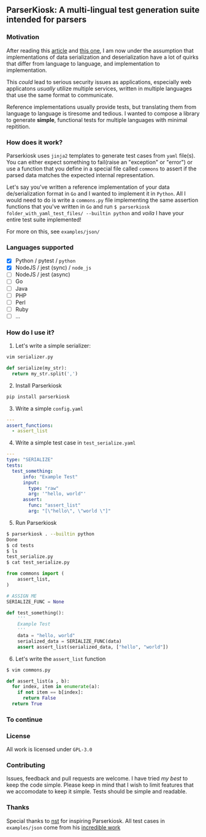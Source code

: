 ## ParserKiosk: A multi-lingual test generation suite intended for parsers

### Motivation
After reading this [article](https://seriot.ch/projects/parsing_json.html) and [this one](https://bishopfox.com/blog/json-interoperability-vulnerabilities), I am now under the assumption that implementations of data serialization and deserialization have a lot of quirks that differ from language to language, and implementation to implementation.

This _could_ lead to serious security issues as applications, especially web applicatons _usually_ utilize multiple services, written in multiple languages that use the same format to communicate. 

Reference implementations usually provide tests, but translating them from language to language is tiresome and tedious. I wanted to compose a library to generate **simple**, functional tests for multiple languages with minimal repitition. 

### How does it work?
Parserkiosk uses ``jinja2`` templates to generate test cases from ``yaml`` file(s). You can either expect something to fail(raise an "exception" or "error") or use a function that you define in a special file called ```commons``` to assert if the parsed data matches the expected internal representation. 

Let's say you've written a reference implementation of your data de/serialization format in ``Go`` and I wanted to implement it in ``Python``. All I would need to do is write a ```commons.py``` file implementing the same assertion functions that you've written in ``Go`` and run ```$ parserkiosk folder_with_yaml_test_files/ --builtin python``` and _voila_ I have your entire test suite implemented!

For more on this, see ```examples/json/```

### Languages supported
- [x] Python / pytest / ``python``
- [x] NodeJS / jest (sync) / ``node_js``
- [ ] NodeJS / jest (async)
- [ ] Go
- [ ] Java
- [ ] PHP
- [ ] Perl
- [ ] Ruby
- [ ] ...

### How do I use it?
1. Let's write a simple serializer:
``` bash
vim serializer.py
```
``` python
def serialize(my_str):
  return my_str.split(',')
```
2. Install Parserkiosk
``` bash
pip install parserkiosk
```
3. Write a simple ```config.yaml```
``` yaml
---
assert_functions:
  - assert_list
```
4. Write a simple test case in ```test_serialize.yaml```
``` yaml
---
type: "SERIALIZE"
tests:
  test_something:
      info: "Example Test"
      input:
        type: "raw"
        arg: '"hello, world"'
      assert:
        func: "assert_list"
        arg: "[\"hello\", \"world \"]"
```
5. Run Parserkiosk
``` bash
$ parserkiosk . --builtin python
Done
$ cd tests
$ ls
test_serialize.py
$ cat test_serialize.py
```
``` python
from commons import (
    assert_list,
)

# ASSIGN ME
SERIALIZE_FUNC = None

def test_something():
    '''
    Example Test
    '''
    data = "hello, world"
    serialized_data = SERIALIZE_FUNC(data)
    assert assert_list(serialized_data, ["hello", "world"])
```
6. Let's write the ``assert_list`` function
``` bash
$ vim commons.py
```
``` python
def assert_list(a , b):
  for index, item in enumerate(a):
    if not item == b[index]:
      return False
  return True
```
### To continue 

### License
All work is licensed under ```GPL-3.0```

### Contributing
Issues, feedback and pull requests are welcome. I have tried _my best_ to keep the code simple. Please keep in mind that I wish to limit features that we accomodate to keep it simple. Tests should be simple and readable.

### Thanks
Special thanks to [nst](https://github.com/nst/) for inspiring Parserkiosk. All test cases in ``examples/json`` come from his [incredible work](https://github.com/nst/JSONTestSuite)
